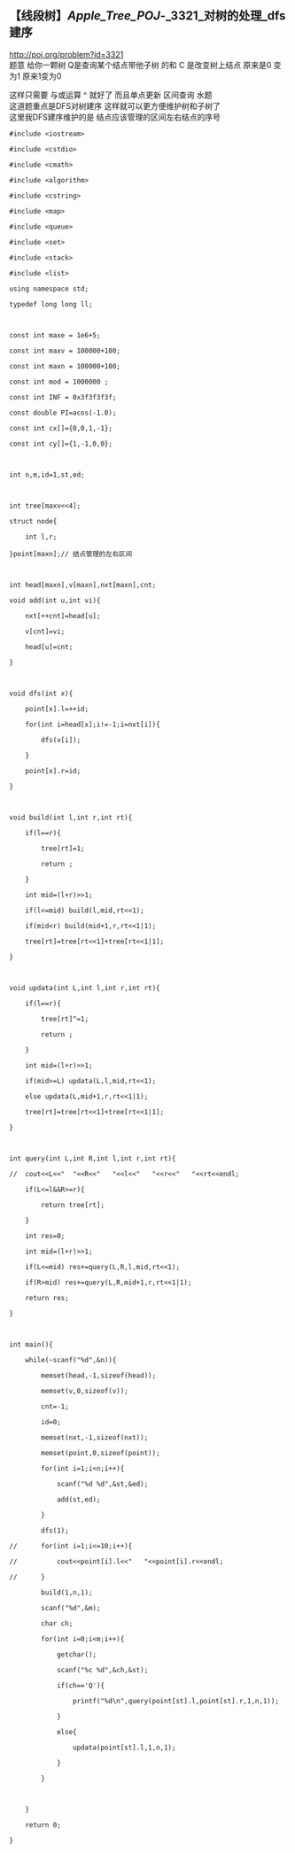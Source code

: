 ## 【线段树】_Apple_Tree_POJ_-_3321_对树的处理_dfs建序

<http://poj.org/problem?id=3321>  
题意 给你一颗树 Q是查询某个结点带他子树 的和 C 是改变树上结点 原来是0 变为1 原来1变为0

这样只需要 与或运算 ^ 就好了 而且单点更新 区间查询 水题  
这道题重点是DFS对树建序 这样就可以更方便维护树和子树了  
这里我DFS建序维护的是 结点应该管理的区间左右结点的序号

    
    
    #include <iostream>
    #include <cstdio>
    #include <cmath>
    #include <algorithm>
    #include <cstring>
    #include <map>
    #include <queue>
    #include <set>
    #include <stack>
    #include <list> 
    using namespace std;
    typedef long long ll;
    
    const int maxe = 1e6+5;
    const int maxv = 100000+100;
    const int maxn = 100000+100;
    const int mod = 1000000 ;
    const int INF = 0x3f3f3f3f;
    const double PI=acos(-1.0);
    const int cx[]={0,0,1,-1};
    const int cy[]={1,-1,0,0};
    
    int n,m,id=1,st,ed;
    
    int tree[maxv<<4];
    struct node{
    	int l,r;
    }point[maxn];// 结点管理的左右区间
    
    int head[maxn],v[maxn],nxt[maxn],cnt;
    void add(int u,int vi){
    	nxt[++cnt]=head[u];
    	v[cnt]=vi;
    	head[u]=cnt;
    }
    
    void dfs(int x){
    	point[x].l=++id;
    	for(int i=head[x];i!=-1;i=nxt[i]){
    		dfs(v[i]);
    	}
    	point[x].r=id;
    }
    
    void build(int l,int r,int rt){
    	if(l==r){
    		tree[rt]=1;
    		return ;
    	}
    	int mid=(l+r)>>1;
    	if(l<=mid) build(l,mid,rt<<1);
    	if(mid<r) build(mid+1,r,rt<<1|1);
    	tree[rt]=tree[rt<<1]+tree[rt<<1|1];
    }
    
    void updata(int L,int l,int r,int rt){
    	if(l==r){
    		tree[rt]^=1;
    		return ;
    	}
    	int mid=(l+r)>>1;
    	if(mid>=L) updata(L,l,mid,rt<<1);
    	else updata(L,mid+1,r,rt<<1|1);
    	tree[rt]=tree[rt<<1]+tree[rt<<1|1]; 
    }
    
    int query(int L,int R,int l,int r,int rt){
    //	cout<<L<<"  "<<R<<"   "<<l<<"   "<<r<<"   "<<rt<<endl; 
    	if(L<=l&&R>=r){
    		return tree[rt];
    	}
    	int res=0;
    	int mid=(l+r)>>1;
    	if(L<=mid) res+=query(L,R,l,mid,rt<<1);
    	if(R>mid) res+=query(L,R,mid+1,r,rt<<1|1);
    	return res;
    }
    
    int main(){
    	while(~scanf("%d",&n)){
    		memset(head,-1,sizeof(head));
    		memset(v,0,sizeof(v));
    		cnt=-1;
    		id=0;
    		memset(nxt,-1,sizeof(nxt));
    		memset(point,0,sizeof(point)); 
    		for(int i=1;i<n;i++){
    			scanf("%d %d",&st,&ed);
    			add(st,ed);
    		}
    		dfs(1);
    //		for(int i=1;i<=10;i++){
    //			cout<<point[i].l<<"   "<<point[i].r<<endl;
    //		}
    		build(1,n,1);
    		scanf("%d",&m);
    		char ch;
    		for(int i=0;i<m;i++){
    			getchar();
    			scanf("%c %d",&ch,&st);
    			if(ch=='Q'){
    				printf("%d\n",query(point[st].l,point[st].r,1,n,1));
    			}
    			else{
    				updata(point[st].l,1,n,1);
    			}
    		}
    		
    	}
        return 0;
    }
    

